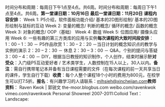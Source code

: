 时间分布和周期：每周日下午1点至4点。共6周。时间分布和周期：每周日下午1点至4点。共6周。**第一堂课日期：10月16日** **最后一堂课日期：11月20日** **课程内容安排**： Week 1: P5介绍，软件面板功能介绍/ 基本的2D图形绘制/ 基本的2D图形绘制与鼠标的互动 Week 2: 变量的概念/ 判断的概念/ 循环的概念/ 函数的概念 Week 3: 对象的概念/ OOP（基础） Week 4: 数组 Week 5: 位图应用/ 摄像头应用 Week 6: 一些有趣的第三方类库的应用与实例**每次课程的大致时间段安排**： 1：00 – 1：30 － P5作品欣赏 1：30 – 2：20 －当日计划的概念知识点的教学与实例的演示 2：20 – 2：30 － 休息 2：30 – 3：00 － Q&A，个别的提问与答疑 3：00 – 4：00 － DIY，根据当日教授的知识制作，个人创作，结束时展示**针对受众**：入门级P5互动爱好者 / 艺术类学生，人数控制在15人以上，30人以内。**备注**：需自行携带笔记本并备有当日课程需要的文件（在每次课程的前一天共享当日的课件，学生自行下载）**收费**：每个人整个课程18个小时的费用为800元，在校学生可以打7.5折。**报名**：有兴趣学习的人请联系：mlhsieh@xinchejian.com**教师资料**： Raven Kwok | 郭锐文 the-moor.blogbus.com weibo.com/ravenkwok vimeo.com/ravenkwok Personal Showreel 2007-2011:Colloid Text：Landscape: